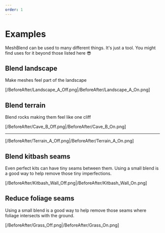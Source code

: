 ```yaml
---
order: 1
---
```


# Examples

MeshBlend can be used to many different things. It's just a tool. You might find uses for it beyond those listed here 😎

## Blend landscape

Make meshes feel part of the landscape

[/BeforeAfter/Landscape_A_Off.png|/BeforeAfter/Landscape_A_On.png]

## Blend terrain

Blend rocks making them feel like one cliff

[/BeforeAfter/Cave_B_Off.png|/BeforeAfter/Cave_B_On.png]

---

[/BeforeAfter/Terrain_A_Off.png|/BeforeAfter/Terrain_A_On.png]

## Blend kitbash seams

Even perfect kits can have tiny seams between them. Using a small blend is a good way to help remove those tiny imperfections. 

[/BeforeAfter/Kitbash_Wall_Off.png|/BeforeAfter/Kitbash_Wall_On.png]

## Reduce foliage seams

Using a small blend is a good way to help remove those seams where foliage intersects with the ground.

[/BeforeAfter/Grass_Off.png|/BeforeAfter/Grass_On.png]
